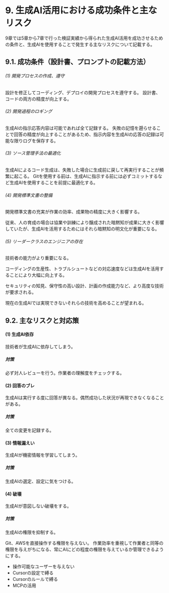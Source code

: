 # 9. 生成AI活用における成功条件と主なリスク

9章では5章から7章で行った検証実績から得られた生成AI活用を成功させるための条件と、生成AIを使用することで発生する主なリスクについて記載する。

## 9.1. 成功条件（設計書、プロンプトの記載方法）

###### (1) 開発プロセスの作成、遵守

設計を修正してコーディング、デプロイの開発プロセスを遵守する。
設計書、コードの両方の精度が向上する。

###### (2) 開発過程のロギング

生成AIの指示応答内容は可能であれば全て記録する。
失敗の記憶を遡らせることで回答の精度が向上することがあるため、指示内容を生成AIの応答の記録は可能な限りログを保存する。

###### (3) ソース管理手法の最適化

生成AIによるコード生成は、失敗した場合に生成前に戻して再実行することが頻繁に起こる。
Gitを使用する前は、生成AIに指示する前には必ずコミットするなど生成AIを使用することを前提に最適化する。


###### (4) 開発標準文書の整備

開発標準文書の充実が作業の効率、成果物の精度に大きく影響する。

従来、人の育成の場合は協業や訓練により醸成された暗黙知が成果に大きく影響していたが、生成AIを活用するためにはそれら暗黙知の明文化が重要になる。

###### (5) リーダークラスのエンジニアの存在

技術者の能力がより重要になる。

コーディングの生産性、トラブルシュートなどの対応速度などは生成AIを活用することにより大幅に向上する。

セキュリティの知見、保守性の高い設計、計画の作成能力など、より高度な技術が要求される。

現在の生成AIでは実現できないそれらの技術を高めることが望まれる。

## 9.2. 主なリスクと対応策

#### (1) 生成AI依存

技術者が生成AIに依存してしまう。

##### 対策

必ず対人レビューを行う。作業者の理解度をチェックする。

#### (2) 回答のブレ

生成AIは実行する度に回答が異なる。偶然成功した状況が再現できなくなることがある。

##### 対策

全ての変更を記録する。

#### (3) 情報漏えい

生成AIが機密情報を学習してしまう。

##### 対策

生成AIの選定、設定に気をつける。

#### (4) 破壊

生成AIが意図しない破壊をする。

##### 対策

生成AIの権限を抑制する。

Git、AWSを直接操作する権限を与えない。
作業効率を重視して作業者と同等の権限を与えがちになる、常にAIにどの程度の権限を与えているか管理できるようにする。

- 操作可能なユーザーを与えない
- Cursorの設定で縛る
- Cursorのルールで縛る
- MCPの活用




